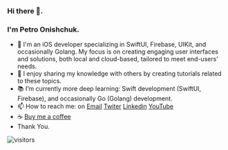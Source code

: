 ### Hi there 👋.  
### I'm Petro Onishchuk.  

- 🔭 I'm an iOS developer specializing in SwiftUI, Firebase, UIKit, and occasionally Golang. My focus is on creating engaging user interfaces and solutions, both local and cloud-based, tailored to meet end-users' needs.
- 🌱 I enjoy sharing my knowledge with others by creating tutorials related to these topics. 
- 📚 I’m currently more deep learning: Swift development (SwiftUI, Firebase), and occasionally Go (Golang) development. 
- 📫 How to reach me: on [Email](mailto:petro.onishchuk.dev@icloud.com) [Twiter](https://mobile.twitter.com/petro_onishchuk) [Linkedin](https://www.linkedin.com/in/petro-onishchuk-685480182/) [YouTube](https://www.youtube.com/channel/UCnRig_Bxl2PKrdyGjPjA7lA?view_as=subscriber)
- ☕️ [Buy me a coffee](https://www.buymeacoffee.com/petroonishchuk)
- Thank You.

![visitors](https://visitor-badge.glitch.me/badge?page_id=petroonishchuk.petroonishchuk)

<!--
**PetroOnishchuk/petroonishchuk** is a ✨ _special_ ✨ repository because its `README.md` (this file) appears on your GitHub profile.

Here are some ideas to get you started:

- 🔭 I’m currently working on ...
- 🌱 I’m currently learning ...
- 👯 I’m looking to collaborate on ...
- 🤔 I’m looking for help with ...
- 💬 Ask me about ...
- 📫 How to reach me: ...
- 😄 Pronouns: ...
- ⚡ Fun fact: ...
-->
